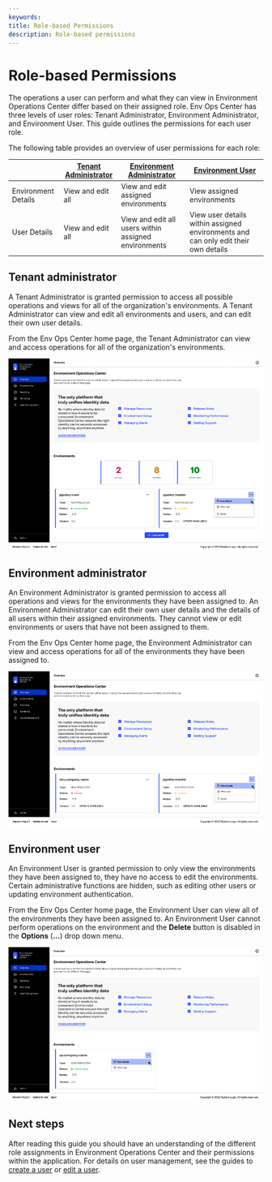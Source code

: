 ```yaml
---
keywords:
title: Role-based Permissions
description: Role-based permissions
---
```

# Role-based Permissions

The operations a user can perform and what they can view in Environment Operations Center differ based on their assigned role. Env Ops Center has three levels of user roles: Tenant Administrator, Environment Administrator, and Environment User. This guide outlines the permissions for each user role.

The following table provides an overview of user permissions for each role:

|   | [Tenant Administrator](#tenant-administrator) | [Environment Administrator](#environment-administrator) | [Environment User](#environment-user) |
| -- | ------------------- | ------------------------- | ---------------- |
| Environment Details | View and edit all | View and edit assigned environments | View assigned environments |
| User Details | View and edit all | View and edit all users within assigned environments | View user details within assigned environments and can only edit their own details |

## Tenant administrator

A Tenant Administrator is granted permission to access all possible operations and views for all of the organization's environments. A Tenant Administrator can view and edit all environments and users, and can edit their own user details.

From the Env Ops Center home page, the Tenant Administrator can view and access operations for all of the organization's environments.

![image description](images/tenant-admin.png)

## Environment administrator

An Environment Administrator is granted permission to access all operations and views for the environments they have been assigned to. An Environment Administrator can edit their own user details and the details of all users within their assigned environments. They cannot view or edit environments or users that have not been assigned to them.

From the Env Ops Center home page, the Environment Administrator can view and access operations for all of the environments they have been assigned to.

![image description](images/env-admin.png)

## Environment user

An Environment User is granted permission to only view the environments they have been assigned to, they have no access to edit the environments. Certain administrative functions are hidden, such as editing other users or updating environment authentication. 
  
From the Env Ops Center home page, the Environment User can view all of the environments they have been assigned to. An Environment User cannot perform operations on the environment and the  **Delete** button is disabled in the **Options** (**...**) drop down menu.

![image description](images/env-user.png)

## Next steps

After reading this guide you should have an understanding of the different role assignments in Environment Operations Center and their permissions within the application. For details on user management, see the guides to [create a user](../user-management/create-user.md) or [edit a user](../user-management/edit-user.md).
